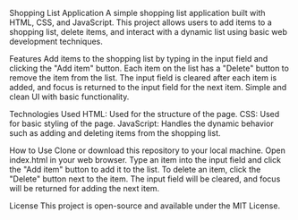 Shopping List Application
A simple shopping list application built with HTML, CSS, and JavaScript. This project allows users to add items to a shopping list, delete items, and interact with a dynamic list using basic web development techniques.

Features
Add items to the shopping list by typing in the input field and clicking the "Add item" button.
Each item on the list has a "Delete" button to remove the item from the list.
The input field is cleared after each item is added, and focus is returned to the input field for the next item.
Simple and clean UI with basic functionality.

Technologies Used
HTML: Used for the structure of the page.
CSS: Used for basic styling of the page.
JavaScript: Handles the dynamic behavior such as adding and deleting items from the shopping list.

How to Use
Clone or download this repository to your local machine.
Open index.html in your web browser.
Type an item into the input field and click the "Add item" button to add it to the list.
To delete an item, click the "Delete" button next to the item.
The input field will be cleared, and focus will be returned for adding the next item.

License
This project is open-source and available under the MIT License.
